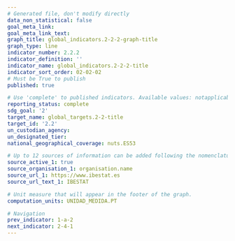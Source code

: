 ```yaml
---
# Generated file, don't modify directly
data_non_statistical: false
goal_meta_link:
goal_meta_link_text:
graph_title: global_indicators.2-2-2-graph-title
graph_type: line
indicator_number: 2.2.2
indicator_definition: ''
indicator_name: global_indicators.2-2-2-title
indicator_sort_order: 02-02-02
# Must be True to publish
published: true

# Use 'complete' to published indicators. Available values: notapplicable, notstarted, inprogress, complete
reporting_status: complete
sdg_goal: '2'
target_name: global_targets.2-2-title
target_id: '2.2'
un_custodian_agency:
un_designated_tier:
national_geographical_coverage: nuts.ES53

# Up to 12 sources of information can be added following the nomenclature source_active_N, source_organisation_N, etc. being N a number from 1 to 12
source_active_1: true
source_organisation_1: organisation.name
source_url_1: https://www.ibestat.es
source_url_text_1: IBESTAT

# Unit measure that will appear in the footer of the graph.
computation_units: UNIDAD_MEDIDA.PT

# Navigation
prev_indicator: 1-a-2
next_indicator: 2-4-1
---
```

